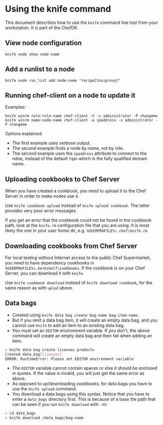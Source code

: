 # Using the knife command

This document describes how to use the `knife` command line tool from your workstation. It is part of the ChefDK.

## View node configuration

`knife node show node-name`

## Add a runlist to a node

`knife node run_list add node-name "recipe[toxiproxy]"`

## Running chef-client on a node to update it

Examples:

```
knife winrm role:role-name chef-client -V -x administrator -P changeme
knife winrm name:node-name chef-client -a ipaddress -x administrator -P changeme
```

Options explained:

- The first example uses verbose output.
- The second example finds a node by name, not by role.
- The second example uses the `ipaddress` attribute to connect to the ndoe, instead of the default `fqdn` which is the
  fully qualified domain name.

## Uploading cookbooks to Chef Server

When you have created a cookbook, you need to upload it to the Chef Server in order to make nodes use it.

Use `knife cookbook upload` instead of `knife upload cookbook`. The latter provides very poor error messages.

If you get an error that the cookbook could not be found in the cookbook path, look at the `knife.rb` configuration
file that you are using. It is most likely the one in your user home dir, e.g. `%USERPROFILE%\.chef\knife.rb`

## Downloading cookbooks from Chef Server

For local testing without Internet access to the public Chef Supermarket, you need to have dependency cookbooks in
`%USERPROFILE%\.berkshelf\cookbooks`. If the cookbook is on your Chef Server, you can download it with `knife`.

Use `knife cookbook download` instead of `knife download cookbook`, for the same reason as with `uplod` above.

## Data bags

- Created using `knife data bag create bag-name bag-item-name`.
- But if you omit a data bag item, it will create an empty data bag, and you cannot use `knife` to add an item
  to an existing data bag.
- You must set an `EDITOR` environment variable. If you don't, the above command will create an empty data bag and then
  fail when adding an item.

```sh
> knife data bag create licenses productx
Created data_bag[licenses]
ERROR: RuntimeError: Please set EDITOR environment variable
```

- The `EDITOR` variable cannot contain spaces or else it should be enclosed in quotes. If the value is invalid,
  you will just get the same error as above.
- As opposed to up/downloading cookbooks, for data bags you have to use the `knife upload` command.
- You download a data bags using this syntax. Notice that you have to enter a `data_bags` directory first.
  This is because of a base file path that can be seen if you run `knife download` with `-VV`:

```sh
> cd data_bags
> knife download /data_bags/bag-name
```
